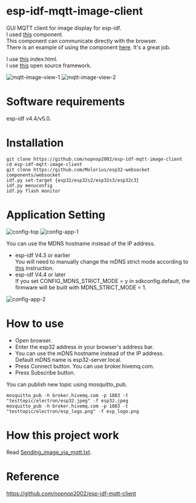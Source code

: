 # esp-idf-mqtt-image-client
GUI MQTT client for image display for esp-idf.   
I used [this](https://github.com/Molorius/esp32-websocket) component.   
This component can communicate directly with the browser.   
There is an example of using the component [here](https://github.com/Molorius/ESP32-Examples).
It's a great job.   

I use [this](https://github.com/emqx/MQTT-Client-Examples/tree/master/mqtt-client-Electron) index.html.   
I use [this](https://bulma.io/) open source framework.   

![mqtt-image-view-1](https://user-images.githubusercontent.com/6020549/165009289-8ce9432c-619b-44b2-b741-29c91ae3cbc0.jpg)
![mqtt-image-view-2](https://user-images.githubusercontent.com/6020549/165009292-6a027230-079f-49fb-80fb-6816948c85f9.jpg)

# Software requirements
esp-idf v4.4/v5.0.   

# Installation
```
git clone https://github.com/nopnop2002/esp-idf-mqtt-image-client
cd esp-idf-mqtt-image-client
git clone https://github.com/Molorius/esp32-websocket components/websocket
idf.py set-target {esp32/esp32s2/esp32s3/esp32c3}
idf.py menuconfig
idf.py flash monitor
```

# Application Setting
![config-top](https://user-images.githubusercontent.com/6020549/165009333-2778f9a6-2ed7-4c45-bff6-90fc0e5ab21d.jpg)
![config-app-1](https://user-images.githubusercontent.com/6020549/165009560-cf56805d-c8a6-452b-9ae4-4422d9df3c4c.jpg)

You can use the MDNS hostname instead of the IP address.   
- esp-idf V4.3 or earlier   
 You will need to manually change the mDNS strict mode according to [this](https://github.com/espressif/esp-idf/issues/6190) instruction.   
- esp-idf V4.4 or later  
 If you set CONFIG_MDNS_STRICT_MODE = y in sdkconfig.default, the firmware will be built with MDNS_STRICT_MODE = 1.

![config-app-2](https://user-images.githubusercontent.com/6020549/165009568-887efd6a-00d1-4ae4-ba65-07785e8e25b9.jpg)

# How to use
- Open browser.   
- Enter the esp32 address in your browser's address bar.   
- You can use the mDNS hostname instead of the IP address.   
 Default mDNS name is esp32-server.local.   
- Press Connect button. You can use broker.hivemq.com.   
- Press Subscribe button.   


You can publish new topic using mosquitto_pub.   
```
mosquitto_pub -h broker.hivemq.com -p 1883 -t "testtopic/electron/esp32.jpeg" -f esp32.jpeg
mosquitto_pub -h broker.hivemq.com -p 1883 -t "testtopic/electron/esp_logo.png" -f esp_logo.png
```

# How this project work   
Read [Sending_image_via_mqtt.txt](https://github.com/nopnop2002/esp-idf-mqtt-image-client/blob/main/Sending_image_via_mqtt.txt).   


# Reference
https://github.com/nopnop2002/esp-idf-mqtt-client
